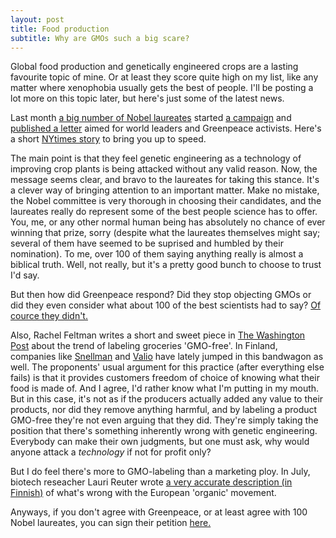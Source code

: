 ```yaml
---
layout: post
title: Food production
subtitle: Why are GMOs such a big scare?
---
```


<p1>Global food production and genetically engineered crops are a lasting favourite topic of mine. Or at least they score quite high on my list, like any matter where xenophobia usually gets the best of people. I'll be posting a lot more on this topic later, but here's just some of the latest news.

Last month <a href="http://supportprecisionagriculture.org/view-signatures_rjr.html" target="_blank">a big number of Nobel laureates</a> started <a href="http://supportprecisionagriculture.org/" target="_blank">a campaign</a> and <a href="http://supportprecisionagriculture.org/nobel-laureate-gmo-letter_rjr.html" target="_blank">published a letter</a> aimed for world leaders and Greenpeace activists. Here's a short <a href="http://www.nytimes.com/2016/07/01/us/stop-bashing-gmo-foods-more-than-100-nobel-laureates-say.html?_r=0" target="_blank">NYtimes story</a> to bring you up to speed.

The main point is that they feel genetic engineering as a technology of improving crop plants is being attacked without any valid reason. Now, the message seems clear, and bravo to the laureates for taking this stance. It's a clever way of bringing attention to an important matter. Make no mistake, the Nobel committee is very thorough in choosing their candidates, and the laureates really do represent some of the best people science has to offer. You, me, or any other normal human being has absolutely no chance of ever winning that prize, sorry (despite what the laureates themselves might say; several of them have seemed to be suprised and humbled by their nomination).  To me, over 100 of them saying anything really is almost a biblical truth. Well, not really, but it's a pretty good bunch to choose to trust I'd say.

But then how did Greenpeace respond? Did they stop objecting GMOs or did they even consider what about 100 of the best scientists had to say? <a href="http://www.greenpeace.org/international/en/press/releases/2016/Nobel-laureates-sign-letter-on-Greenpeace-Golden-rice-position---reactive-statement/" target="_blank">Of cource they didn't.</a></p1>

<p1>Also, Rachel Feltman writes a short and sweet piece in <a href="https://www.washingtonpost.com/news/speaking-of-science/wp/2015/09/02/why-gmo-free-is-a-marketing-ploy-you-shouldnt-fall-for/?tid=a_inl" target="_blank">The Washington Post</a> about the trend of labeling groceries 'GMO-free'. In Finland, companies like <a href="https://www.snellman.fi/fi/blogi/heidi/gm-vapaa-sika-ja-nautaketju" target="_blank">Snellman</a> and <a href="http://www.valio.fi/yritys/artikkelit/valion-maito-syntyy-ilman-gmota/" target="_blank">Valio</a> have lately jumped in this bandwagon as well. The proponents' usual argument for this practice (after everything else fails) is that it provides customers freedom of choice of knowing what their food is made of. And I agree, I'd rather know what I'm putting in my mouth. But in this case, it's not as if the producers actually added any value to their products, nor did they remove anything harmful, and by labeling a product GMO-free they're not even arguing that they did. They're simply taking the position that there's something inherently wrong with genetic engineering. Everybody can make their own judgments, but one must ask, why would anyone attack a <i>technology</i> if not for profit only?</p1>

<p1>But I do feel there's more to GMO-labeling than a marketing ploy. In July, biotech reseacher Lauri Reuter wrote <a href = "http://yle.fi/aihe/artikkeli/2016/07/15/luomu-taytyy-korjata" target="_blank">a very accurate description (in Finnish)</a> of what's wrong with the European 'organic' movement.</p1>

<p1>Anyways, if you don't agree with Greenpeace, or at least agree with 100 Nobel laureates, you can sign their petition <a href="http://supportprecisionagriculture.org/join-us_rjr.html" target="_blank">here.</a></p1>
